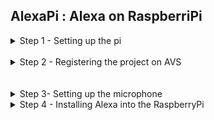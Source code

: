 ## AlexaPi : Alexa on RaspberriPi ##


  
<details>
  <summary>Step 1 - Setting up the pi</summary>
  <br />
   1) Copy the contents of the setup folder onto your desktop <br />
   2) Install etcher into your pc <br />
   3) Burn Raspian.img to the given sd card using etcher <br />
   4) insert the sd card into the raspberry pi <br />
   5) Poweron the rpi <br />
  </details>
  <br />
<details>
  <summary>Step 2 - Registering the project on AVS</summary>
  <br />
   1) Create an amazon developers account at  https://developer.amazon.com <br /><br />
   2) Click the ALEXA VOICE SERVICE button <br /><br />
   3) Click the GET STARTED button, then click the CREATE PRODUCT button. <br /><br />
   4) Fill in Product Information<br />
        &nbsp;&nbsp;&nbsp;&nbsp;&nbsp;&nbsp;&nbsp;&nbsp;4.1) Product Name: Input your product name <br />
         &nbsp;&nbsp;&nbsp;&nbsp;&nbsp;&nbsp;&nbsp;&nbsp;4.2) Product ID: Use the same product name as above. No spaces are allowed for the Product ID<br />
         &nbsp;&nbsp;&nbsp;&nbsp;&nbsp;&nbsp;&nbsp;&nbsp;4.3) Select Alexa-Enabled Device for Please Select Your Product Type.<br /> &nbsp;&nbsp;&nbsp;&nbsp;&nbsp;&nbsp;&nbsp;&nbsp;4.4)Select No for Will your device use a companion app? <br />
         &nbsp;&nbsp;&nbsp;&nbsp;&nbsp;&nbsp;&nbsp;&nbsp;4.5) Choose Other for Product Category. <br />
         &nbsp;&nbsp;&nbsp;&nbsp;&nbsp;&nbsp;&nbsp;&nbsp;4.6) Select Hands-free for How will users interact with your product? <br />
         &nbsp;&nbsp;&nbsp;&nbsp;&nbsp;&nbsp;&nbsp;&nbsp;4.7) Skip the Upload an image step.<br />
         &nbsp;&nbsp;&nbsp;&nbsp;&nbsp;&nbsp;&nbsp;&nbsp;4.8) Select No for Do you intend to distribute this product commercially? <br />
         &nbsp;&nbsp;&nbsp;&nbsp;&nbsp;&nbsp;&nbsp;&nbsp;4.9) Select No for Is this a children’s product <br />
         &nbsp;&nbsp;&nbsp;&nbsp;&nbsp;&nbsp;&nbsp;&nbsp;4.10) Click NEXT to continue. <br /><br />
5)Set up your security profile<br /><br />
  &nbsp;&nbsp;&nbsp;&nbsp;&nbsp;&nbsp;&nbsp;&nbsp;5.1)Click CREATE NEW PROFILE.<br />
  &nbsp;&nbsp;&nbsp;&nbsp;&nbsp;&nbsp;&nbsp;&nbsp;5.2)Enter your own custom Security Profile Name and Security Profile Description<br />
  &nbsp;&nbsp;&nbsp;&nbsp;&nbsp;&nbsp;&nbsp;&nbsp;5.3)Client ID and Client Secret will be generated for you(save it).<br />
  &nbsp;&nbsp;&nbsp;&nbsp;&nbsp;&nbsp;&nbsp;&nbsp;5.4)Select Other devices and platforms<br />
  &nbsp;&nbsp;&nbsp;&nbsp;&nbsp;&nbsp;&nbsp;&nbsp;5.5)Write a name for your Client ID <br />
  &nbsp;&nbsp;&nbsp;&nbsp;&nbsp;&nbsp;&nbsp;&nbsp;5.6)Click "Generate ID". You should get a Client ID and an option to copy it to clipboard.
  </details>
  <br /><br />
  <details>
  <summary>Step 3- Setting up the microphone</summary>
  
  <br /><br />
  1)Open alsa mixer and increase the gain of capture device and playback device using the command
 ```
 alsamixer
 ```
  2)Record a soundwave by typing the command  
``` 
  arecord -D plughw:1,0 -d 3 test.wav 
 ```
  2)Play the wave file by typing the command 
  ``` 
  aplay test.wav
  ```
  </details>
  
  <details>
  <summary>Step 4 - Installing Alexa into the RaspberryPi</summary><br /><br />
  
  1)Navigate to home/pi directory<br /><br />
  2)Download the AVS Device SDK by entering the following commands in the terminal<br /><br />
  ```
  wget https://raw.githubusercontent.com/alexa/avs-device-sdk/master/tools/Install/setup.sh&&wget https://raw.githubusercontent.com/alexa/avs-device-sdk/master/tools/Install/config.txt&&wget https://raw.githubusercontent.com/alexa/avs-device-sdk/master/tools/Install/pi.sh
  ```
  3)open config.txt and input your credentials generated during the setup of avs <br /><br />
  4)Build the AVS Device SDK by entering the following commands in the terminal
  &nbsp;&nbsp;&nbsp;&nbsp;&nbsp;&nbsp;&nbsp;&nbsp;cd /home/pi/<br />
  &nbsp;&nbsp;&nbsp;&nbsp;&nbsp;&nbsp;&nbsp;&nbsp;sudo bash setup.sh config.txt<br /><br />
  
    </details>
  
<br /><br /><br /><br />
full tutorial is available on : (https://developer.amazon.com/docs/alexa-voice-service/register-a-product.html)


